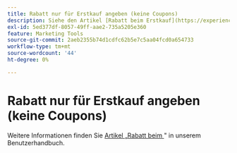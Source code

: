 ```yaml
---
title: Rabatt nur für Erstkauf angeben (keine Coupons)
description: Siehe den Artikel [Rabatt beim Erstkauf](https://experienceleague.adobe.com/de/docs/commerce-admin/marketing/promotions/cart-rules/price-rule-discount-first-purchase) in unserem Benutzerhandbuch.
exl-id: 5ed377df-8057-49ff-aae2-735a5205e360
feature: Marketing Tools
source-git-commit: 2aeb2355b74d1cdfc62b5e7c5aa04fcd0a654733
workflow-type: tm+mt
source-wordcount: '44'
ht-degree: 0%

---
```


# Rabatt nur für Erstkauf angeben (keine Coupons)

Weitere Informationen finden Sie [ Artikel „Rabatt beim ](https://experienceleague.adobe.com/de/docs/commerce-admin/marketing/promotions/cart-rules/price-rule-discount-first-purchase)&quot; in unserem Benutzerhandbuch.

